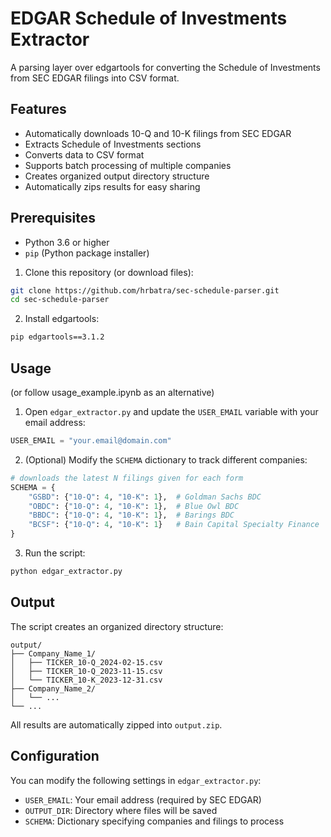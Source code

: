 # EDGAR Schedule of Investments Extractor

A parsing layer over edgartools for converting the Schedule of Investments from SEC EDGAR filings into CSV format.

## Features

- Automatically downloads 10-Q and 10-K filings from SEC EDGAR
- Extracts Schedule of Investments sections
- Converts data to CSV format
- Supports batch processing of multiple companies
- Creates organized output directory structure
- Automatically zips results for easy sharing

## Prerequisites

- Python 3.6 or higher
- `pip` (Python package installer)

1. Clone this repository (or download files):
```bash
git clone https://github.com/hrbatra/sec-schedule-parser.git
cd sec-schedule-parser
```

2. Install edgartools:
```bash
pip edgartools==3.1.2
```

## Usage
(or follow usage_example.ipynb as an alternative)

1. Open `edgar_extractor.py` and update the `USER_EMAIL` variable with your email address:
```python
USER_EMAIL = "your.email@domain.com"
```

2. (Optional) Modify the `SCHEMA` dictionary to track different companies:
```python
# downloads the latest N filings given for each form
SCHEMA = {
    "GSBD": {"10-Q": 4, "10-K": 1},  # Goldman Sachs BDC
    "OBDC": {"10-Q": 4, "10-K": 1},  # Blue Owl BDC
    "BBDC": {"10-Q": 4, "10-K": 1},  # Barings BDC
    "BCSF": {"10-Q": 4, "10-K": 1}   # Bain Capital Specialty Finance
}
```

3. Run the script:
```bash
python edgar_extractor.py
```

## Output

The script creates an organized directory structure:
```
output/
├── Company_Name_1/
│   ├── TICKER_10-Q_2024-02-15.csv
│   ├── TICKER_10-Q_2023-11-15.csv
│   └── TICKER_10-K_2023-12-31.csv
├── Company_Name_2/
│   └── ...
└── ...
```

All results are automatically zipped into `output.zip`.

## Configuration

You can modify the following settings in `edgar_extractor.py`:

- `USER_EMAIL`: Your email address (required by SEC EDGAR)
- `OUTPUT_DIR`: Directory where files will be saved
- `SCHEMA`: Dictionary specifying companies and filings to process
